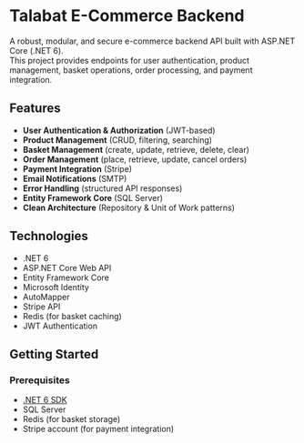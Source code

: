 # Talabat E-Commerce Backend

A robust, modular, and secure e-commerce backend API built with ASP.NET Core (.NET 6).  
This project provides endpoints for user authentication, product management, basket operations, order processing, and payment integration.

## Features

- **User Authentication & Authorization** (JWT-based)
- **Product Management** (CRUD, filtering, searching)
- **Basket Management** (create, update, retrieve, delete, clear)
- **Order Management** (place, retrieve, update, cancel orders)
- **Payment Integration** (Stripe)
- **Email Notifications** (SMTP)
- **Error Handling** (structured API responses)
- **Entity Framework Core** (SQL Server)
- **Clean Architecture** (Repository & Unit of Work patterns)

## Technologies

- .NET 6
- ASP.NET Core Web API
- Entity Framework Core
- Microsoft Identity
- AutoMapper
- Stripe API
- Redis (for basket caching)
- JWT Authentication

## Getting Started

### Prerequisites

- [.NET 6 SDK](https://dotnet.microsoft.com/download/dotnet/6.0)
- SQL Server
- Redis (for basket storage)
- Stripe account (for payment integration)

